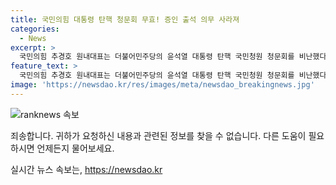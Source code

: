 ```yaml
---
title: 국민의힘 대통령 탄핵 청문회 무효! 증인 출석 의무 사라져
categories:
  - News
excerpt: >
  국민의힘 추경호 원내대표는 더불어민주당의 윤석열 대통령 탄핵 국민청원 청문회를 비난했다. 대통령 탄핵을 매우 심각하게 생각해야 한다고 강조하며, 청문회를 위법하고 무효로 주장했다. 민주당이 증인으로 채택한 사람들의 출석 의무를 부정하고, 불법적인 탄핵 청문회를 강행하고 있다고 주장했다. 또한, 이러한 상황에서 이전에는 대통령 탄핵 청원을 무시했던 것을 비판했다.
feature_text: >
  국민의힘 추경호 원내대표는 더불어민주당의 윤석열 대통령 탄핵 국민청원 청문회를 비난했다. 대통령 탄핵을 매우 심각하게 생각해야 한다고 강조하며, 청문회를 위법하고 무효로 주장했다. 민주당이 증인으로 채택한 사람들의 출석 의무를 부정하고, 불법적인 탄핵 청문회를 강행하고 있다고 주장했다. 또한, 이러한 상황에서 이전에는 대통령 탄핵 청원을 무시했던 것을 비판했다.
image: 'https://newsdao.kr/res/images/meta/newsdao_breakingnews.jpg'
---
```


<p><img src="https://newsdao.kr/res/images/meta/newsdao_breakingnews.jpg" alt="ranknews 속보" /></p>

<p>죄송합니다. 귀하가 요청하신 내용과 관련된 정보를 찾을 수 없습니다. 다른 도움이 필요하시면 언제든지 물어보세요.</p>
실시간 뉴스 속보는, <a href="https://newsdao.kr" rel="dofollow">https://newsdao.kr</a>


